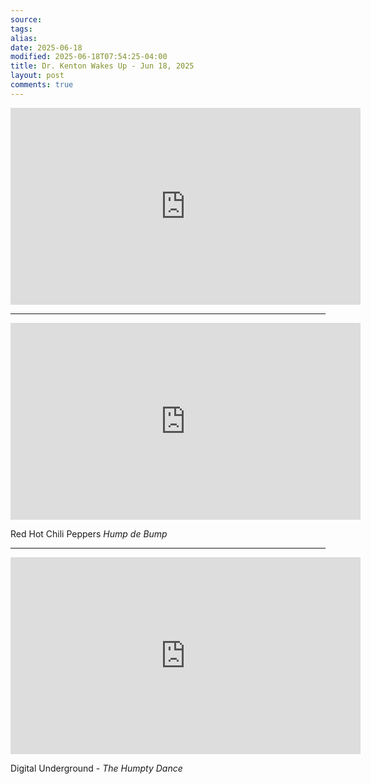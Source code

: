 ```yaml
---
source:
tags:
alias:
date: 2025-06-18
modified: 2025-06-18T07:54:25-04:00
title: Dr. Kenton Wakes Up - Jun 18, 2025
layout: post
comments: true
---
```


  

<iframe width="560" height="315" src="https://www.youtube.com/embed/HiqMKdISbtQ" title="YouTube video player" frameborder="0" allow="accelerometer; autoplay; clipboard-write; encrypted-media; gyroscope; picture-in-picture; web-share" allowfullscreen></iframe>

---

<iframe width="560" height="315" src="https://www.youtube.com/embed/OM9uMJWtNww?si=QGvVtGxsuNHZKFGA" title="YouTube video player" frameborder="0" allow="accelerometer; autoplay; clipboard-write; encrypted-media; gyroscope; picture-in-picture; web-share" referrerpolicy="strict-origin-when-cross-origin" allowfullscreen></iframe>

Red Hot Chili Peppers *Hump de Bump*

---

<iframe width="560" height="315" src="https://www.youtube.com/embed/PBsjggc5jHM?si=WU-C3JBj8WCx5gkA" title="YouTube video player" frameborder="0" allow="accelerometer; autoplay; clipboard-write; encrypted-media; gyroscope; picture-in-picture; web-share" referrerpolicy="strict-origin-when-cross-origin" allowfullscreen></iframe>

Digital Underground - *The Humpty Dance*
